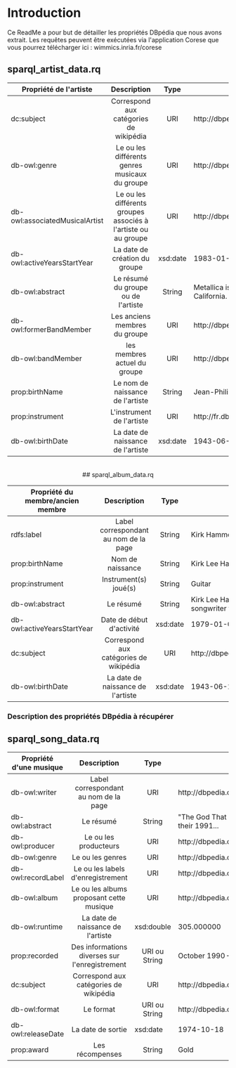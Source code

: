 # Introduction

Ce ReadMe a pour but de détailler les propriétés DBpédia que nous avons extrait.
Les requêtes peuvent être exécutées via l'application Corese que vous pourrez télécharger ici : wimmics.inria.fr/corese
## sparql_artist_data.rq

</style>
<center>
<table>
    <thead>
        <tr>
            <th>Propriété de l'artiste</th>
            <th align="center">Description</th>
            <th align="center">Type</th>
            <th align="center">Exemple</th>
        </tr>
    </thead>
    <tbody>
        <tr>
            <td>dc:subject</td>
            <td align="center">Correspond aux catégories de wikipédia</td>
            <td align="center">URI</td>
            <td>http://dbpedia.org/page/Category:American_hard_rock_musical_groups</td>
        </tr>
        <tr>
            <td>db-owl:genre</td>
            <td align="center">Le ou les différents genres musicaux du groupe</td>
            <td align="center">URI</td>
            <td>http://dbpedia.org/page/Hard_rock</td>
        </tr>
        <tr>
            <td>db-owl:associatedMusicalArtist</td>
            <td align="center">Le ou les différents groupes associés à l'artiste ou au groupe</td>
            <td align="center">URI</td>
            <td>http://dbpedia.org/page/Megadeth</td>
        </tr>
        <tr>
            <td>db-owl:activeYearsStartYear</td>
            <td align="center">La date de création du groupe</td>
            <td align="center">xsd:date</td>
            <td>1983-01-01</td>
        </tr>
        <tr>
            <td>db-owl:abstract</td>
            <td align="center">Le résumé du groupe ou de l'artiste</td>
            <td align="center">String</td>
            <td>
            Metallica is an American heavy metal band formed in Los Angeles, California. Metallica was formed in 1981...</td>
        </tr> 
        <tr>
            <td>db-owl:formerBandMember</td>
            <td align="center">Les anciens membres du groupe</td>
            <td align="center">URI</td>
            <td>http://dbpedia.org/page/Dave_Mustaine</td>
        </tr>
        <tr>
            <td>db-owl:bandMember</td>
            <td align="center">les membres actuel du groupe</td>
            <td align="center">URI</td>
            <td>http://dbpedia.org/page/Kirk_Hammett</td>
        </tr>
        <tr>
            <td>prop:birthName</td>
            <td align="center">Le nom de naissance de l'artiste</td>
            <td align="center">String</td>
            <td>Jean-Philippe Smet</td>
        </tr>
        <tr>
            <td>prop:instrument</td>
            <td align="center">L'instrument de l'artiste</td>
            <td align="center">URI</td>
            <td>http://fr.dbpedia.org/page/Guitare</td>
        </tr>
        <tr>
            <td>db-owl:birthDate</td>
            <td align="center">La date de naissance de l'artiste</td>
            <td align="center">xsd:date</td>
            <td>1943-06-15</td>
        </tr>
    </tbody>
</table>
<br>
## sparql_album_data.rq
<table>
    <thead>
        <tr>
            <th>Propriété du membre/ancien membre</th>
            <th align="center">Description</th>
            <th align="center">Type</th>
            <th align="center">Exemple</th>
        </tr>
    </thead>
    <tbody>
        <tr>
            <td>rdfs:label</td>
            <td align="center">Label correspondant au nom de la page</td>
            <td align="center">String</td>
            <td>Kirk Hammett</td>
        </tr>
        <tr>
            <td>prop:birthName</td>
            <td align="center">Nom de naissance</td>
            <td align="center">String</td>
            <td>Kirk Lee Hammett</td>
        </tr>
        <tr>
            <td>prop:instrument</td>
            <td align="center">Instrument(s) joué(s)</td>
            <td align="center">String</td>
            <td>Guitar</td>
        </tr>
        <tr>
            <td>db-owl:abstract</td>
            <td align="center">Le résumé</td>
            <td align="center">String</td>
            <td>Kirk Lee Hammett (born November 18, 1962) is the lead guitarist and songwriter for the heavy metal band Metallica...</td>
        </tr>
        <tr>
            <td>db-owl:activeYearsStartYear</td>
            <td align="center">Date de début d'activité</td>
            <td align="center">xsd:date</td>
            <td>1979-01-01</td>
        </tr>        
        <tr>
            <td>dc:subject</td>
            <td align="center">Correspond aux catégories de wikipédia</td>
            <td align="center">URI</td>
            <td>http://dbpedia.org/page/Category:Exodus_(American_band)_members</td>
        </tr>
        <tr>
            <td>db-owl:birthDate</td>
            <td align="center">La date de naissance de l'artiste</td>
            <td align="center">xsd:date</td>
            <td>1943-06-15</td>
        </tr>
    </tbody>
</table>
</center>

### Description des propriétés DBpédia à récupérer




## sparql_song_data.rq

<center>
<table>
    <thead>
        <tr>
            <th>Propriété d'une musique</th>
            <th align="center">Description</th>
            <th align="center">Type</th>
            <th align="center">Exemple</th>
        </tr>
    </thead>
    <tbody>
        <tr>
            <td>db-owl:writer</td>
            <td align="center">Label correspondant au nom de la page</td>
            <td align="center">URI</td>
            <td>http://dbpedia.org/page/James_Hetfield</td>
        </tr>
        <tr>
            <td>db-owl:abstract</td>
            <td align="center">Le résumé</td>
            <td align="center">String</td>
            <td>"The God That Failed" is a song by American heavy metal band Metallica, from their 1991...</td>
        </tr>
        <tr>
            <td>db-owl:producer</td>
            <td align="center">Le ou les producteurs</td>
            <td align="center">URI</td>
            <td>http://dbpedia.org/page/Bob_Rock</td>
        </tr>
        <tr>
            <td>db-owl:genre</td>
            <td align="center">Le ou les genres</td>
            <td align="center">URI</td>
            <td>http://dbpedia.org/page/Speed_metal</td>
        </tr>
        <tr>
            <td>db-owl:recordLabel</td>
            <td align="center">Le ou les labels d'enregistrement</td>
            <td align="center">URI</td>
            <td>http://dbpedia.org/page/Elektra_Records</td>
        </tr>        
        <tr>
            <td>db-owl:album</td>
            <td align="center">Le ou les albums proposant cette musique</td>
            <td align="center">URI</td>
            <td>http://dbpedia.org/page/...And_Justice_for_All_(album)</td>
        </tr>
        <tr>
            <td>db-owl:runtime</td>
            <td align="center">La date de naissance de l'artiste</td>
            <td align="center">xsd:double</td>
            <td>305.000000</td>
        </tr>
        <tr>
            <td>prop:recorded</td>
            <td align="center">Des informations diverses sur l'enregistrement</td>
            <td align="center">URI ou String</td>
            <td>October 1990 – June 1991 at "One On One" studios, Los Angeles, California</td>
        </tr>
        <tr>
            <td>dc:subject</td>
            <td align="center">Correspond aux catégories de wikipédia</td>
            <td align="center">URI</td>
            <td>http://dbpedia.org/page/Category:Grammy_Award_for_Best_Metal_Performance</td>
        </tr>
        <tr>
            <td>db-owl:format</td>
            <td align="center">Le format</td>
            <td align="center">URI ou String</td>
            <td>http://dbpedia.org/resource/CD_single || Public radio</td>
        </tr>
        <tr>
            <td>db-owl:releaseDate</td>
            <td align="center">La date de sortie</td>
            <td>xsd:date</td>
            <td>1974-10-18</td>
        </tr>
        <tr>
            <td>prop:award</td>
            <td align="center">Les récompenses</td>
            <td align="center">String</td>
            <td>Gold</td>
        </tr>
    </tbody>
</table>
</center>


